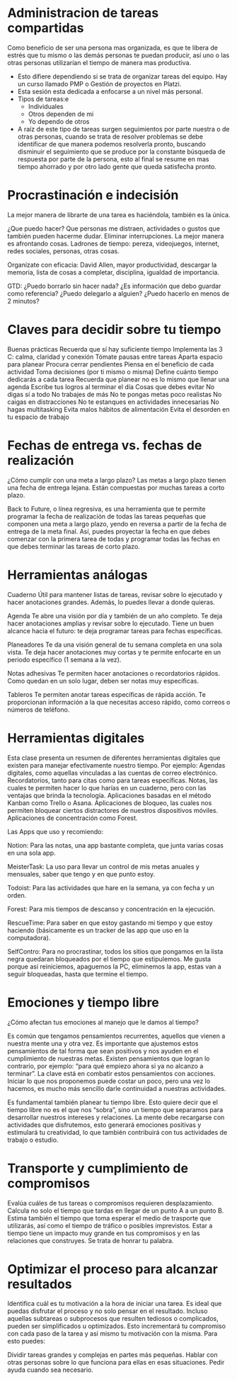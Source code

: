 # Administracion de tareas compartidas

Como beneficio de ser una persona mas organizada, es que te libera de estrés que tu mismo o las demás personas te puedan producir, así uno o las otras personas utilizarían el tiempo de manera mas productiva.

- Esto difiere dependiendo si se trata de organizar tareas del equipo. Hay un curso llamado PMP o Gestión de proyectos en Platzi.
- Esta sesión esta dedicada a enfocarse a un nivel más personal.
- Tipos de tareas:e
  - Individuales
  - Otros dependen de mi
  - Yo dependo de otros
- A raíz de este tipo de tareas surgen seguimientos por parte nuestra o de otras personas, cuando se trata de resolver problemas se debe identificar de que manera podemos resolverla pronto, buscando disminuir el seguimiento que se produce por la constante búsqueda de respuesta por parte de la persona, esto al final se resume en mas tiempo ahorrado y por otro lado gente que queda satisfecha pronto.

# Procrastinación e indecisión

La mejor manera de librarte de una tarea es haciéndola, también es la única.

¿Que puedo hacer?
Que personas me distraen, actividades o gustos que también pueden hacerme dudar.
Eliminar interrupciones.
La mejor manera es afrontando cosas.
Ladrones de tiempo: pereza, videojuegos, internet, redes sociales, personas, otras cosas.

Organízate con eficacia: David Allen, mayor productividad, descargar la memoria, lista de cosas a completar, disciplina, igualdad de importancia.

GTD:
¿Puedo borrarlo sin hacer nada?
¿Es información que debo guardar como referencia?
¿Puedo delegarlo a alguien?
¿Puedo hacerlo en menos de 2 minutos?

# Claves para decidir sobre tu tiempo

Buenas prácticas
Recuerda que sí hay suficiente tiempo
Implementa las 3 C: calma, claridad y conexión
Tómate pausas entre tareas
Aparta espacio para planear
Procura cerrar pendientes
Piensa en el beneficio de cada actividad
Toma decisiones (por ti mismo o misma)
Define cuánto tiempo dedicarás a cada tarea
Recuerda que planear no es lo mismo que llenar una agenda
Escribe tus logros al terminar el día
Cosas que debes evitar
No digas sí a todo
No trabajes de más
No te pongas metas poco realistas
No caigas en distracciones
No te estanques en actividades innecesarias
No hagas multitasking
Evita malos hábitos de alimentación
Evita el desorden en tu espacio de trabajo

# Fechas de entrega vs. fechas de realización

¿Cómo cumplir con una meta a largo plazo?
Las metas a largo plazo tienen una fecha de entrega lejana. Están compuestas por muchas tareas a corto plazo.

Back to Future, o línea regresiva, es una herramienta que te permite programar la fecha de realización de todas las tareas pequeñas que componen una meta a largo plazo, yendo en reversa a partir de la fecha de entrega de la meta final. Así, puedes proyectar la fecha en que debes comenzar con la primera tarea de todas y programar todas las fechas en que debes terminar las tareas de corto plazo.

# Herramientas análogas

Cuaderno
Útil para mantener listas de tareas, revisar sobre lo ejecutado y hacer anotaciones grandes. Además, lo puedes llevar a donde quieras.

Agenda
Te abre una visión por día y también de un año completo. Te deja hacer anotaciones amplias y revisar sobre lo ejecutado. Tiene un buen alcance hacia el futuro: te deja programar tareas para fechas específicas.

Planeadores
Te da una visión general de tu semana completa en una sola vista. Te deja hacer anotaciones muy cortas y te permite enfocarte en un periodo específico (1 semana a la vez).

Notas adhesivas
Te permiten hacer anotaciones o recordatorios rápidos. Como quedan en un solo lugar, deben ser notas muy específicas.

Tableros
Te permiten anotar tareas específicas de rápida acción. Te proporcionan información a la que necesitas acceso rápido, como correos o números de teléfono.

# Herramientas digitales

Esta clase presenta un resumen de diferentes herramientas digitales que existen para manejar efectivamente nuestro tiempo. Por ejemplo:
Agendas digitales, como aquellas vinculadas a las cuentas de correo electrónico.
Recordatorios, tanto para citas como para tareas específicas.
Notas, las cuales te permiten hacer lo que harías en un cuaderno, pero con las ventajas que brinda la tecnología.
Aplicaciones basadas en el método Kanban como Trello o Asana.
Aplicaciones de bloqueo, las cuales nos permiten bloquear ciertos distractores de nuestros dispositivos móviles.
Aplicaciones de concentración como Forest.

Las Apps que uso y recomiendo:

Notion: Para las notas, una app bastante completa, que junta varias cosas en una sola app.

MeisterTask: La uso para llevar un control de mis metas anuales y mensuales, saber que tengo y en que punto estoy.

Todoist: Para las actividades que hare en la semana, ya con fecha y un orden.

Forest: Para mis tiempos de descanso y concentración en la ejecución.

RescueTime: Para saber en que estoy gastando mi tiempo y que estoy haciendo (básicamente es un tracker de las app que uso en la computadora).

SelfContro: Para no procrastinar, todos los sitios que pongamos en la lista negra quedaran bloqueados por el tiempo que estipulemos. Me gusta porque así reiniciemos, apaguemos la PC, eliminemos la app, estas van a seguir bloqueadas, hasta que termine el tiempo.

# Emociones y tiempo libre

¿Cómo afectan tus emociones al manejo que le damos al tiempo?

Es común que tengamos pensamientos recurrentes, aquellos que vienen a nuestra mente una y otra vez. Es importante que ajustemos estos pensamientos de tal forma que sean positivos y nos ayuden en el cumplimiento de nuestras metas.
Existen pensamientos que logran lo contrario, por ejemplo: “para qué empiezo ahora si ya no alcanzo a terminar”. La clave está en combatir estos pensamientos con acciones. Iniciar lo que nos proponemos puede costar un poco, pero una vez lo hacemos, es mucho más sencillo darle continuidad a nuestras actividades.

Es fundamental también planear tu tiempo libre. Esto quiere decir que el tiempo libre no es el que nos “sobra”, sino un tiempo que separamos para desarrollar nuestros intereses y relaciones. La mente debe recargarse con actividades que disfrutemos, esto generará emociones positivas y estimulará tu creatividad, lo que también contribuirá con tus actividades de trabajo o estudio.

# Transporte y cumplimiento de compromisos

Evalúa cuáles de tus tareas o compromisos requieren desplazamiento. Calcula no solo el tiempo que tardas en llegar de un punto A a un punto B. Estima también el tiempo que toma esperar el medio de trasporte que utilizarás, así como el tiempo de tráfico o posibles imprevistos.
Estar a tiempo tiene un impacto muy grande en tus compromisos y en las relaciones que construyes. Se trata de honrar tu palabra.


# Optimizar el proceso para alcanzar resultados

Identifica cuál es tu motivación a la hora de iniciar una tarea. Es ideal que puedas disfrutar el proceso y no solo pensar en el resultado. Incluso aquellas subtareas o subprocesos que resulten tediosos o complicados, pueden ser simplificados u optimizados. Esto incrementará tu compromiso con cada paso de la tarea y así mismo tu motivación con la misma. Para esto puedes:

Dividir tareas grandes y complejas en partes más pequeñas.
Hablar con otras personas sobre lo que funciona para ellas en esas situaciones.
Pedir ayuda cuando sea necesario.
